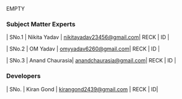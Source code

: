 EMPTY
<!-- Remove all lines above this line before making changes to the file -->
### Subject Matter Experts
| SNo.1 | Nikita Yadav | nikitayadav23456@gmail.com| RECK | ID |

| SNo.2 | OM Yadav | omyyadav6260@gmail.com| RECK | ID |

| SNo.3 | Anand Chaurasia| anandchaurasia@gmail.com| RECK | ID |


### Developers
| SNo. | Kiran Gond | kirangond2439@gmail.com | RECK | ID|
